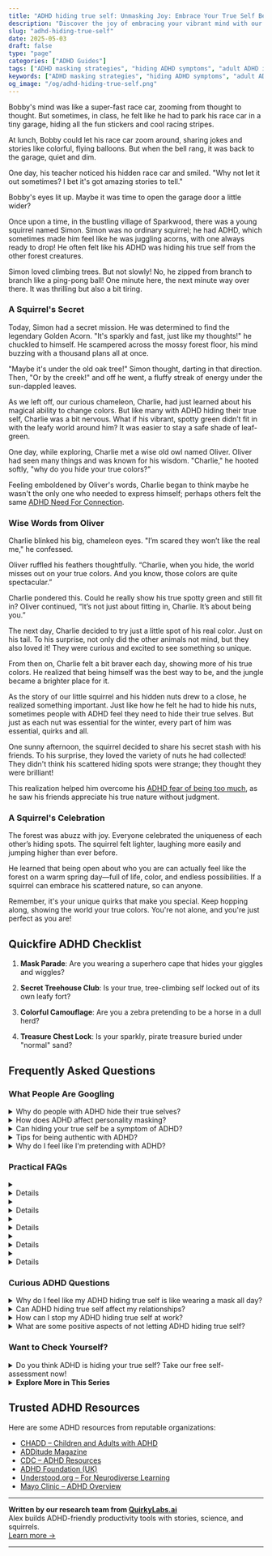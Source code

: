 ```yaml
---
title: "ADHD hiding true self: Unmasking Joy: Embrace Your True Self Beyond ADHD!"
description: "Discover the joy of embracing your vibrant mind with our blog on \"ADHD hiding true self.\" Feel seen and uplifted as we explore how to share your unique sparkle with the world!"
slug: "adhd-hiding-true-self"
date: 2025-05-03
draft: false
type: "page"
categories: ["ADHD Guides"]
tags: ["ADHD masking strategies", "hiding ADHD symptoms", "adult ADHD identity", "embracing ADHD uniqueness", "ADHD emotional challenges", "ADHD self-expression", "understanding ADHD in adults"]
keywords: ["ADHD masking strategies", "hiding ADHD symptoms", "adult ADHD identity", "embracing ADHD uniqueness", "ADHD emotional challenges", "ADHD self-expression", "understanding ADHD in adults"]
og_image: "/og/adhd-hiding-true-self.png"
---
```


Bobby's mind was like a super-fast race car, zooming from thought to thought. But sometimes, in class, he felt like he had to park his race car in a tiny garage, hiding all the fun stickers and cool racing stripes.

At lunch, Bobby could let his race car zoom around, sharing jokes and stories like colorful, flying balloons. But when the bell rang, it was back to the garage, quiet and dim.

One day, his teacher noticed his hidden race car and smiled. "Why not let it out sometimes? I bet it's got amazing stories to tell."

Bobby's eyes lit up. Maybe it was time to open the garage door a little wider?

Once upon a time, in the bustling village of Sparkwood, there was a young squirrel named Simon. Simon was no ordinary squirrel; he had ADHD, which sometimes made him feel like he was juggling acorns, with one always ready to drop! He often felt like his ADHD was hiding his true self from the other forest creatures.

Simon loved climbing trees. But not slowly! No, he zipped from branch to branch like a ping-pong ball! One minute here, the next minute way over there. It was thrilling but also a bit tiring.

### A Squirrel's Secret

Today, Simon had a secret mission. He was determined to find the legendary Golden Acorn. "It's sparkly and fast, just like my thoughts!" he chuckled to himself. He scampered across the mossy forest floor, his mind buzzing with a thousand plans all at once.

"Maybe it's under the old oak tree!" Simon thought, darting in that direction. Then, "Or by the creek!" and off he went, a fluffy streak of energy under the sun-dappled leaves.

As we left off, our curious chameleon, Charlie, had just learned about his magical ability to change colors. But like many with ADHD hiding their true self, Charlie was a bit nervous. What if his vibrant, spotty green didn’t fit in with the leafy world around him? It was easier to stay a safe shade of leaf-green.

One day, while exploring, Charlie met a wise old owl named Oliver. Oliver had seen many things and was known for his wisdom. "Charlie," he hooted softly, "why do you hide your true colors?"

Feeling emboldened by Oliver's words, Charlie began to think maybe he wasn't the only one who needed to express himself; perhaps others felt the same [ADHD Need For Connection](/pages/adhd-need-for-connection/).

### Wise Words from Oliver

Charlie blinked his big, chameleon eyes. "I’m scared they won’t like the real me," he confessed.

Oliver ruffled his feathers thoughtfully. “Charlie, when you hide, the world misses out on your true colors. And you know, those colors are quite spectacular.”

Charlie pondered this. Could he really show his true spotty green and still fit in? Oliver continued, “It’s not just about fitting in, Charlie. It’s about being you.”

The next day, Charlie decided to try just a little spot of his real color. Just on his tail. To his surprise, not only did the other animals not mind, but they also loved it! They were curious and excited to see something so unique.

From then on, Charlie felt a bit braver each day, showing more of his true colors. He realized that being himself was the best way to be, and the jungle became a brighter place for it.

As the story of our little squirrel and his hidden nuts drew to a close, he realized something important. Just like how he felt he had to hide his nuts, sometimes people with ADHD feel they need to hide their true selves. But just as each nut was essential for the winter, every part of him was essential, quirks and all.

One sunny afternoon, the squirrel decided to share his secret stash with his friends. To his surprise, they loved the variety of nuts he had collected! They didn't think his scattered hiding spots were strange; they thought they were brilliant!

This realization helped him overcome his [ADHD fear of being too much](/pages/adhd-fear-of-being-too-much/), as he saw his friends appreciate his true nature without judgment.

### A Squirrel's Celebration

The forest was abuzz with joy. Everyone celebrated the uniqueness of each other’s hiding spots. The squirrel felt lighter, laughing more easily and jumping higher than ever before.

He learned that being open about who you are can actually feel like the forest on a warm spring day—full of life, color, and endless possibilities. If a squirrel can embrace his scattered nature, so can anyone.

Remember, it's your unique quirks that make you special. Keep hopping along, showing the world your true colors. You're not alone, and you're just perfect as you are!

## Quickfire ADHD Checklist

1. **Mask Parade**: Are you wearing a superhero cape that hides your giggles and wiggles?

2. **Secret Treehouse Club**: Is your true, tree-climbing self locked out of its own leafy fort?

3. **Colorful Camouflage**: Are you a zebra pretending to be a horse in a dull herd?

4. **Treasure Chest Lock**: Is your sparkly, pirate treasure buried under "normal" sand?

## Frequently Asked Questions



### What People Are Googling

<details><summary>Why do people with ADHD hide their true selves?</summary><p>People with ADHD might sometimes hide their true selves as a way to fit in or avoid judgment. It's not uncommon to feel a bit unsure about how others will react to the unique ways ADHD can manifest, like impulsivity or forgetfulness. This coping mechanism is often about protecting oneself from misunderstandings or stigma. Remember, it's okay to be your authentic self, and finding supportive environments and communities where you can be open about your ADHD can be incredibly freeing and affirming.</p></details>
<details><summary>How does ADHD affect personality masking?</summary><p>Absolutely, that's a great question to explore! ADHD can sometimes lead individuals to mask their true selves, often because they might feel the need to fit into social norms or expectations that don't naturally align with their ADHD traits. This can be exhausting and might make someone feel like they're always playing a role rather than just being themselves. The key is to find supportive environments and relationships where you can be your genuine self, quirks and all, which is both more comfortable and authentic.</p></details>
<details><summary>Can hiding your true self be a symptom of ADHD?</summary><p>Absolutely, and you're not alone in feeling that way. Many people with ADHD sometimes hide their true selves, often as a way to cope with past experiences where their ADHD traits were not accepted or understood. This can be a form of self-protection, helping to avoid judgment or negative feedback. It's important to find supportive spaces and relationships where you can be your authentic self, and remember, your unique qualities are worth celebrating!</p></details>
<details><summary>Tips for being authentic with ADHD?</summary><p>Absolutely, embracing your authentic self with ADHD is both empowering and liberating! Start by recognizing and valuing your unique ADHD traits, which might include your creativity, empathy, and ability to think outside the box. It's also helpful to communicate openly about your needs and boundaries, which not only fosters understanding but also builds deeper connections with others. And remember, it's perfectly okay to tailor your environment and routines in ways that align with how you work best – this is your personal authenticity shining through!</p></details>
<details><summary>Why do I feel like I'm pretending with ADHD?</summary><p>Feeling like you're pretending, or experiencing what’s often called "impostor syndrome," is surprisingly common among adults with ADHD. This might stem from years of developing coping strategies that mask your ADHD traits, which can make you feel like you're not being your genuine self. Remember, ADHD varies widely from person to person, so there isn't a single, correct way to experience it. It's totally okay to acknowledge this feeling, and talking about it with friends, support groups, or a therapist can really help you see that your feelings and experiences are valid.</p></details>



### Practical FAQs

<details><summary><details>What are the common signs of ADHD hiding true self in adults?<p>Adults with ADHD often mask their symptoms and true feelings to fit into social and professional settings. Common signs include overcompensating through perfectionism, avoiding social interactions, and frequently changing jobs or hobbies to avoid feelings of failure or boredom.</p></details></summary><p>It's really insightful that you're looking into how adults with ADHD might mask their true selves. Often, they might lean into perfectionism, trying to make sure everything is just right to avoid criticism or feeling inadequate. Social avoidance is also common, as it can be a way to dodge situations that feel overwhelming or where they fear their symptoms might be noticed. Also, you might notice a pattern of frequently switching jobs or hobbies, which can be a way to cope with boredom or to escape environments where they feel they can't succeed. It's all about finding strategies to navigate daily challenges while trying to fit in.</p></details>
<details><summary><details>How does ADHD hiding true self affect relationships?<p>When someone with ADHD hides their true self, it can lead to misunderstandings and conflicts in relationships. They might struggle with communicating their needs and feelings, leading to frustration for both parties. This can also cause the individual with ADHD to feel isolated or misunderstood.</p></details></summary><p>It's really tough when someone feels they have to hide their true self, isn't it? For those with ADHD, not sharing the full picture of who they are can make relationships a bit tricky. It can lead to misunderstandings or even resentment because communication isn’t as open as it could be. Remember, being open about your ADHD can help build stronger, more understanding connections with others. It’s all about finding a comfortable way to share your experiences and needs.</p></details>
<details><summary><details>Can therapy help with ADHD hiding true self?<p>Yes, therapy can be very beneficial for individuals with ADHD who feel the need to mask their authentic selves. Cognitive Behavioral Therapy (CBT) and other forms of psychotherapy can help address the reasons behind the hiding, improve self-esteem, and develop more authentic ways of interacting with others.</p></details></summary><p>Absolutely, therapy can be a wonderful space to explore and rediscover your true self, especially when you're dealing with ADHD. It's common to feel the need to mask or hide certain aspects of yourself, and therapy, particularly Cognitive Behavioral Therapy (CBT), can really help unravel those feelings. It aims to boost your self-esteem and helps in crafting more genuine interactions with others. It’s like having a supportive guide as you journey towards being more authentically you in your daily life.</p></details>
<details><summary><details>What strategies can help in managing ADHD hiding true self at work?<p>Strategies to manage ADHD and reduce the need for hiding one's true self at work include setting clear personal goals, using organizational tools, seeking accommodations like a quiet workspace, and possibly disclosing ADHD to trusted coworkers or supervisors to foster understanding and support.</p></details></summary><p>Absolutely, finding comfort in being your true self at work while managing ADHD can indeed be a delicate balance. Setting personal goals can help you stay focused and track your progress, which is incredibly satisfying. Organizational tools, whether they're apps, planners, or lists, can also be lifesavers in keeping you on track in a busy work environment. If you feel safe, sharing your ADHD with trusted colleagues or supervisors can open up a network of support — remember, you're not alone, and accommodations like a quieter workspace can make a substantial difference in your day-to-day success.</p></details>
<details><summary><details>Is ADHD hiding true self linked to other mental health issues?<p>Yes, hiding one's true self with ADHD is often linked to additional mental health issues such as anxiety and depression. The stress of constant masking can exacerbate these conditions, making it important to address all aspects of mental health in treatment.</p></details></summary><p>Absolutely, hiding your true self when you have ADHD can indeed be linked to other mental health challenges, like anxiety and depression. This happens because constantly masking or trying to fit into a mold that doesn't feel natural can really weigh on you, emotionally and mentally. It's like carrying a heavy backpack every day, which naturally makes the journey tougher. Recognizing and addressing this aspect of your experience is crucial in treatment, as it helps lighten that load and brings more ease to your daily life.</p></details>



### Curious ADHD Questions

<details><summary>Why do I feel like my ADHD hiding true self is like wearing a mask all day?</summary><p>It's completely understandable to feel that way. Many people with ADHD often feel they need to mask their symptoms to fit into various social or professional settings, fearing that their true self might not be as accepted. This masking can be exhausting, like carrying around a heavy shield all day, just to feel 'normal' or meet others' expectations. Remember, your true self, ADHD and all, is unique and valuable, and it’s okay to slowly let the mask down with people who support and appreciate the real you.</p></details>
<details><summary>Can ADHD hiding true self affect my relationships?</summary><p>Absolutely, it can be really challenging when you feel you need to mask or hide your true self, especially when it comes to ADHD. This might make you feel like you're not fully connecting with others or being authentic in your relationships, which can be pretty exhausting and isolating. Remember, sharing your authentic self allows for deeper connections and can help others understand your unique perspective and needs. It's okay to take small steps towards sharing more about your ADHD with people you trust, and remember, you deserve to be loved and accepted just as you are!</p></details>
<details><summary>How can I stop my ADHD hiding true self at work?</summary><p>It's completely understandable to feel like you need to mask your true self, especially in a workplace setting. One helpful step is to start small by sharing aspects of your true self or your ADHD experiences with a trusted coworker who can offer support. Over time, as you build confidence and gauge the environment, you might find it easier to be more open with others. Remember, being authentic is a journey, not a race, so take it at a pace that feels comfortable for you.</p></details>
<details><summary>What are some positive aspects of not letting ADHD hiding true self?</summary><p>Embracing your true self with ADHD can be wonderfully liberating! It allows you to celebrate your unique strengths, like creativity, empathy, and the ability to think outside the box. Being open about your ADHD can also foster deeper connections with others who appreciate your authentic self and understand your journey. Plus, it paves the way for a supportive environment where you can thrive, both personally and professionally. Isn't it comforting to know that by being yourself, you're also encouraging others to be accepting and supportive?</p></details>



### Want to Check Yourself?

<details><summary>Do you think ADHD is hiding your true self? Take our free self-assessment now!</summary><p>Absolutely, many people with ADHD find that their symptoms can sometimes obscure their full potential or true selves. It's not uncommon to feel like there's a vibrant, creative, or more focused you that gets overshadowed by the challenges ADHD brings. Taking a self-assessment can be a great first step in understanding how ADHD might be affecting you and uncovering more about your unique strengths and talents. It’s a cozy, self-reflective journey worth embarking on, and we’re here to support you every step of the way!</p></details>

<script type="application/ld+json">
{
  "@context": "https://schema.org",
  "@type": "FAQPage",
  "mainEntity": [
    {
      "@type": "Question",
      "name": "Why do people with ADHD hide their true selves?",
      "acceptedAnswer": {
        "@type": "Answer",
        "text": "People with ADHD might sometimes hide their true selves as a way to fit in or avoid judgment. It's not uncommon to feel a bit unsure about how others will react to the unique ways ADHD can manifest, like impulsivity or forgetfulness. This coping mechanism is often about protecting oneself from misunderstandings or stigma. Remember, it's okay to be your authentic self, and finding supportive environments and communities where you can be open about your ADHD can be incredibly freeing and affirming."
      }
    },
    {
      "@type": "Question",
      "name": "How does ADHD affect personality masking?",
      "acceptedAnswer": {
        "@type": "Answer",
        "text": "Absolutely, that's a great question to explore! ADHD can sometimes lead individuals to mask their true selves, often because they might feel the need to fit into social norms or expectations that don't naturally align with their ADHD traits. This can be exhausting and might make someone feel like they're always playing a role rather than just being themselves. The key is to find supportive environments and relationships where you can be your genuine self, quirks and all, which is both more comfortable and authentic."
      }
    },
    {
      "@type": "Question",
      "name": "Can hiding your true self be a symptom of ADHD?",
      "acceptedAnswer": {
        "@type": "Answer",
        "text": "Absolutely, and you're not alone in feeling that way. Many people with ADHD sometimes hide their true selves, often as a way to cope with past experiences where their ADHD traits were not accepted or understood. This can be a form of self-protection, helping to avoid judgment or negative feedback. It's important to find supportive spaces and relationships where you can be your authentic self, and remember, your unique qualities are worth celebrating!"
      }
    },
    {
      "@type": "Question",
      "name": "Tips for being authentic with ADHD?",
      "acceptedAnswer": {
        "@type": "Answer",
        "text": "Absolutely, embracing your authentic self with ADHD is both empowering and liberating! Start by recognizing and valuing your unique ADHD traits, which might include your creativity, empathy, and ability to think outside the box. It's also helpful to communicate openly about your needs and boundaries, which not only fosters understanding but also builds deeper connections with others. And remember, it's perfectly okay to tailor your environment and routines in ways that align with how you work best \u2013 this is your personal authenticity shining through!"
      }
    },
    {
      "@type": "Question",
      "name": "Why do I feel like I'm pretending with ADHD?",
      "acceptedAnswer": {
        "@type": "Answer",
        "text": "Feeling like you're pretending, or experiencing what\u2019s often called \"impostor syndrome,\" is surprisingly common among adults with ADHD. This might stem from years of developing coping strategies that mask your ADHD traits, which can make you feel like you're not being your genuine self. Remember, ADHD varies widely from person to person, so there isn't a single, correct way to experience it. It's totally okay to acknowledge this feeling, and talking about it with friends, support groups, or a therapist can really help you see that your feelings and experiences are valid."
      }
    }
  ]
}
</script>
<script type="application/ld+json">
{
  "@context": "https://schema.org",
  "@type": "Article",
  "author": {
    "@type": "Person",
    "name": "QuirkyLabs",
    "url": "https://quirkylabs.ai/about"
  },
  "headline": "ADHD hiding true self: \"Unmasking Joy: Embrace Your True Self Beyond ADHD!\"",
  "mainEntityOfPage": "https://blog.quirkylabs.ai/pages/adhd-hiding-true-self/",
  "datePublished": "2025-05-03"
}
</script>
<script type="application/ld+json">
{
  "@context": "https://schema.org",
  "@type": "BreadcrumbList",
  "itemListElement": [
    {
      "@type": "ListItem",
      "position": 1,
      "name": "Home",
      "item": "https://quirkylabs.ai/"
    },
    {
      "@type": "ListItem",
      "position": 2,
      "name": "Blog",
      "item": "https://blog.quirkylabs.ai/"
    },
    {
      "@type": "ListItem",
      "position": 3,
      "name": "ADHD hiding true self: \"Unmasking Joy: Embrace Your True Self Beyond ADHD!\"",
      "item": "https://blog.quirkylabs.ai/pages/adhd-hiding-true-self/"
    }
  ]
}
</script>

<details>
<summary><strong>Explore More in This Series</strong></summary>

- [Adhd Fear Of Being Too Much](/pages/adhd-fear-of-being-too-much/)
- [Adhd Intense Emotions Alone](/pages/adhd-intense-emotions-alone/)
- [Adhd Connection Overwhelm](/pages/adhd-connection-overwhelm/)
- [Adhd Feel Alone](/pages/adhd-feel-alone/)
- [Adhd Nobody Gets My Brain](/pages/adhd-nobody-gets-my-brain/)
- [Adhd Rejection Sensitivity](/pages/adhd-rejection-sensitivity/)
- [Adhd Need For Connection](/pages/adhd-need-for-connection/)
- [Adhd Too Weird To Be Loved](/pages/adhd-too-weird-to-be-loved/)
</details>



## Trusted ADHD Resources

Here are some ADHD resources from reputable organizations:

- [CHADD – Children and Adults with ADHD](https://chadd.org)
- [ADDitude Magazine](https://www.additudemag.com)
- [CDC – ADHD Resources](https://www.cdc.gov/ncbddd/adhd)
- [ADHD Foundation (UK)](https://www.adhdfoundation.org.uk)
- [Understood.org – For Neurodiverse Learning](https://www.understood.org)
- [Mayo Clinic – ADHD Overview](https://www.mayoclinic.org/diseases-conditions/adhd)


---

**Written by our research team from [QuirkyLabs.ai](https://quirkylabs.ai)**  
Alex builds ADHD-friendly productivity tools with stories, science, and squirrels.  
[Learn more →](https://quirkylabs.ai)

---